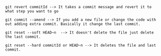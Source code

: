 ```git revert commitId --> It takes a commit message and revert it to what step you want to go```

```
git commit --amend --> If you add a new file or change the code with out adding extra commit. Basically it change the last commit.
```
```
git reset --soft HEAD~n  --> It doesn't delete the file just delete the last commit.
```
```
git reset --hard commitId or HEAD~n --> It deletes the file and last commit.
```